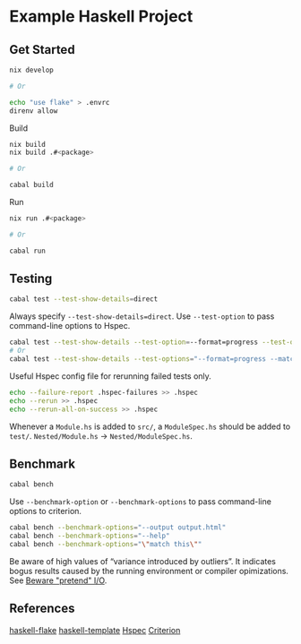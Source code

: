 # Example Haskell Project

## Get Started

```sh
nix develop

# Or

echo "use flake" > .envrc
direnv allow
```

Build

```sh
nix build
nix build .#<package>

# Or

cabal build
```

Run

```sh
nix run .#<package>

# Or

cabal run
```

## Testing

```sh
cabal test --test-show-details=direct
```

Always specify `--test-show-details=direct`.
Use `--test-option` to pass command-line options to Hspec.

```sh
cabal test --test-show-details --test-option=--format=progress --test-option=--match --test-option="some spec item"
# Or
cabal test --test-show-details --test-options="--format=progress --match \"some spec item\""
```

Useful Hspec config file for rerunning failed tests only.

```sh
echo --failure-report .hspec-failures >> .hspec
echo --rerun >> .hspec
echo --rerun-all-on-success >> .hspec
```

Whenever a `Module.hs` is added to `src/`, a `ModuleSpec.hs` should be added to `test/`.
`Nested/Module.hs` -> `Nested/ModuleSpec.hs`.

## Benchmark

```sh
cabal bench
```

Use `--benchmark-option` or `--benchmark-options` to pass command-line options to criterion.

```sh
cabal bench --benchmark-options="--output output.html"
cabal bench --benchmark-options="--help"
cabal bench --benchmark-options="\"match this\""
```

Be aware of high values of “variance introduced by outliers”. It indicates bogus results
caused by the running environment or compiler opimizations.
See [Beware "pretend" I/O](http://www.serpentine.com/criterion/tutorial.html#beware-pretend-io).

## References

[haskell-flake](https://flake.parts/options/haskell-flake)
[haskell-template](https://srid.ca/haskell-template)
[Hspec](https://hspec.github.io/)
[Criterion](http://www.serpentine.com/criterion/tutorial.html)

